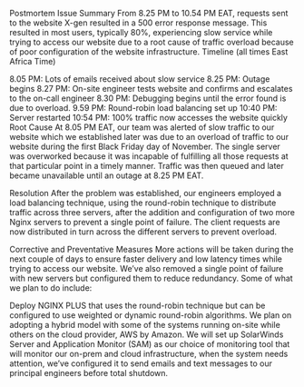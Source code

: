 Postmortem
Issue Summary
From 8.25 PM to 10.54 PM EAT, requests sent to the website X-gen resulted in a 500 error response message. This resulted in most users, typically 80%, experiencing slow service while trying to access our website due to a root cause of traffic overload because of poor configuration of the website infrastructure. Timeline (all times East Africa Time)

8.05 PM: Lots of emails received about slow service
8.25 PM: Outage begins
8.27 PM: On-site engineer tests website and confirms and escalates to the on-call engineer
8.30 PM: Debugging begins until the error found is due to overload.
9.59 PM: Round-robin load balancing set up
10:40 PM: Server restarted
10:54 PM: 100% traffic now accesses the website quickly
Root Cause
At 8.05 PM EAT, our team was alerted of slow traffic to our website which we established later was due to an overload of traffic to our website during the first Black Friday day of November. The single server was overworked because it was incapable of fulfilling all those requests at that particular point in a timely manner. Traffic was then queued and later became unavailable until an outage at 8.25 PM EAT.

Resolution
After the problem was established, our engineers employed a load balancing technique, using the round-robin technique to distribute traffic across three servers, after the addition and configuration of two more Nginx servers to prevent a single point of failure. The client requests are now distributed in turn across the different servers to prevent overload.

Corrective and Preventative Measures
More actions will be taken during the next couple of days to ensure faster delivery and low latency times while trying to access our website. We’ve also removed a single point of failure with new servers but configured them to reduce redundancy. Some of what we plan to do include:

Deploy NGINX PLUS that uses the round-robin technique but can be configured to use weighted or dynamic round-robin algorithms.
We plan on adopting a hybrid model with some of the systems running on-site while others on the cloud provider, AWS by Amazon.
We will set up SolarWinds Server and Application Monitor (SAM) as our choice of monitoring tool that will monitor our on-prem and cloud infrastructure, when the system needs attention, we’ve configured it to send emails and text messages to our principal engineers before total shutdown.

